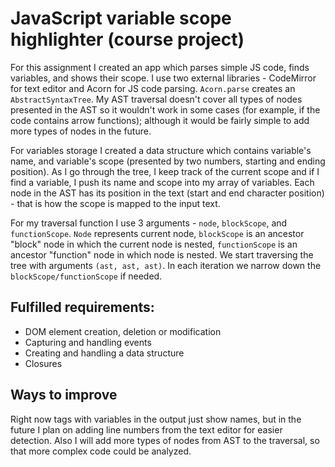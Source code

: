 # JavaScript variable scope highlighter (course project)

For this assignment I created an app which parses simple JS code, finds variables,
and shows their scope. I use two external libraries - CodeMirror for text editor
and Acorn for JS code parsing. `Acorn.parse` creates an `AbstractSyntaxTree`.
My AST traversal doesn't cover all types of nodes presented in the AST
so it wouldn't work in some cases (for example, if the code contains arrow functions);
although it would be fairly simple to add more types of nodes in the future.

For variables storage I created a data structure which contains variable's name,
and variable's scope (presented by two numbers, starting and ending position).
As I go through the tree, I keep track of the current scope and if I find
a variable, I push its name and scope into my array of variables. Each node in the
AST has its position in the text (start and end character position) - that is how
the scope is mapped to the input text.

For my traversal function I use 3 arguments - `node`, `blockScope`, and `functionScope`.
`Node` represents current node, `blockScope` is an ancestor "block" node in which the 
current node is nested, `functionScope` is an ancestor "function" node in which
node is nested. We start traversing the tree with arguments `(ast, ast, ast)`.
In each iteration we narrow down the `blockScope/functionScope` if needed.


## Fulfilled requirements:
- DOM element creation, deletion or modification
- Capturing and handling events
- Creating and handling a data structure
- Closures


## Ways to improve
Right now tags with variables in the output just show names, but in the future
I plan on adding line numbers from the text editor for easier detection.
Also I will add more types of nodes from AST to the traversal, so that more
complex code could be analyzed. 
